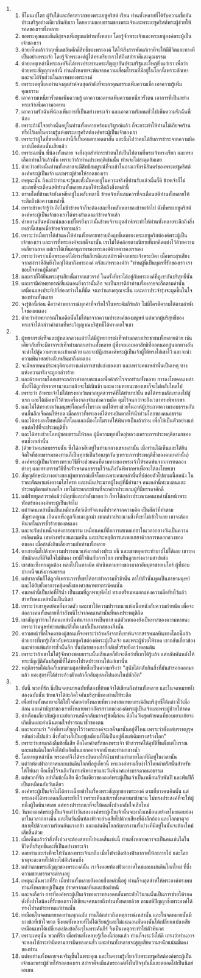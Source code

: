 <ol>
  <li>
    <ol>
      <li>ซีโมนเปโตร ผู้รับใช้และอัครสาวกของพระเยซูคริสต์ เรียน ท่านทั้งหลายที่ได้รับความเชื่ออันประเสริฐอย่างเดียวกันกับเรา โดยความชอบธรรมของพระเจ้าและพระเยซูคริสต์พระผู้ช่วยให้รอดของเราทั้งหลาย</li>
      <li>ขอพระคุณและสันติสุขจงเพิ่มพูนแก่ท่านทั้งหลาย โดยรู้จักพระเจ้าและพระเยซูองค์พระผู้เป็นเจ้าของเรา</li>
      <li>ด้วยเห็นแล้วว่าฤทธิ์เดชอันศักดิ์สิทธิ์ของพระองค์ ได้ให้สิ่งสารพัดแก่เราที่จะให้มีชีวิตและทางที่เป็นอย่างพระเจ้า โดยรู้จักพระองค์ผู้ได้ทรงเรียกเราให้ถึงสง่าราศีและคุณธรรม</li>
      <li>ด้วยเหตุเหล่านี้พระองค์จึงได้ทรงประทานพระสัญญาอันประเสริฐและใหญ่ยิ่งแก่เรา เพื่อว่าด้วยพระสัญญาเหล่านี้ ท่านทั้งหลายจะพ้นจากความเสื่อมโทรมที่มีอยู่ในโลกนี้เพราะตัณหา และจะได้รับส่วนในสภาพของพระองค์</li>
      <li>เพราะเหตุนี้เองท่านจงอุตส่าห์จนสุดกำลังที่จะเอาคุณธรรมเพิ่มความเชื่อ เอาความรู้เพิ่มคุณธรรม</li>
      <li>เอาความเหนี่ยวรั้งตนเพิ่มความรู้ เอาความอดทนเพิ่มความเหนี่ยวรั้งตน เอาการที่เป็นอย่างพระเจ้าเพิ่มความอดทน</li>
      <li>เอาความรักฉันพี่น้องเพิ่มการที่เป็นอย่างพระเจ้า และเอาความรักคนทั่วไปเพิ่มความรักฉันพี่น้อง</li>
      <li>เพราะถ้ามีใจอย่างนั้นอยู่ในท่านทั้งหลายพร้อมบริบูรณ์แล้ว ก็จะกระทำให้ท่านไม่เกียจคร้านหรือไร้ผลในความรู้แห่งพระเยซูคริสต์องค์พระผู้เป็นเจ้าของเรา</li>
      <li>เพราะว่าผู้ใดที่ขาดสิ่งเหล่านี้ก็เป็นคนตาบอดตาสั้น และลืมไปว่าตนได้รับการชำระจากความผิดบาปเมื่อก่อนนั้นเสียแล้ว</li>
      <li>เพราะฉะนั้น พี่น้องทั้งหลาย จงยิ่งอุตส่าห์กระทำตนให้เป็นไปตามที่พระเจ้าทรงเรียก และทรงเลือกท่านไว้แล้วนั้น เพราะว่าถ้าท่านประพฤติเช่นนั้น ท่านจะไม่สะดุดล้มเลย</li>
      <li>ด้วยว่าอย่างนั้นท่านทั้งหลายจะมีสิทธิสมบูรณ์ที่จะเข้าในอาณาจักรนิรันดร์ของพระเยซูคริสต์องค์พระผู้เป็นเจ้า และพระผู้ช่วยให้รอดของเรา</li>
      <li>เหตุฉะนั้น ถึงแม้ว่าท่านจะรู้และตั้งมั่นคงอยู่ในความจริงที่ท่านรับแล้วนั้นก็ดี ข้าพเจ้าก็ไม่ละเลยที่จะเตือนสติท่านทั้งหลายเสมอให้ระลึกถึงสิ่งเหล่านี้</li>
      <li>ตราบใดที่ข้าพเจ้ายังอาศัยอยู่ในพลับพลานี้ ข้าพเจ้าเห็นสมควรที่จะเตือนสติท่านทั้งหลายให้ระลึกถึงข้อความเหล่านี้</li>
      <li>เพราะข้าพเจ้ารู้ว่า อีกไม่ช้าข้าพเจ้าก็จะต้องสละทิ้งพลับพลาของข้าพเจ้าไป ดังที่พระเยซูคริสต์องค์พระผู้เป็นเจ้าของเราได้ทรงสำแดงแก่ข้าพเจ้าแล้ว</li>
      <li>คำพยานอันหนักแน่นของเปโตรยิ่งกว่านั้นข้าพเจ้าจะอุตส่าห์กระทำให้ท่านทั้งหลายระลึกถึงสิ่งเหล่านี้เสมอเมื่อข้าพเจ้าตายแล้ว</li>
      <li>เพราะว่าเมื่อเราได้สำแดงให้ท่านทั้งหลายทราบถึงฤทธิ์เดชของพระเยซูคริสต์องค์พระผู้เป็นเจ้าของเรา และการที่พระองค์จะเสด็จมานั้น เราไม่ได้คล้อยตามนิยายที่เขาคิดแต่งไว้ด้วยความเฉลียวฉลาด แต่เราได้เห็นอานุภาพของพระองค์ด้วยตาของเราเอง</li>
      <li>เพราะว่าคราวเมื่อพระองค์ได้ทรงรับเกียรติและสง่าราศีจากพระเจ้าพระบิดา เมื่อพระสุรเสียงจากสง่าราศีอันยิ่งใหญ่ได้มาถึงพระองค์ ตรัสแก่พระองค์ว่า "ท่านผู้นี้เป็นบุตรที่รักของเรา เราชอบใจท่านผู้นี้มาก"</li>
      <li>และเราก็ได้ยินพระสุรเสียงนี้มาจากสวรรค์ ในครั้งที่เราได้อยู่กับพระองค์ที่ภูเขาอันบริสุทธิ์นั้น</li>
      <li>และเรามีคำพยากรณ์ที่แน่นอนยิ่งกว่านั้นอีก จะเป็นการดีถ้าท่านทั้งหลายจะถือตามคำนั้น เสมือนแสงประทีปที่ส่องสว่างในที่มืด จนกว่าแสงอรุณจะขึ้น และดาวประจำรุ่งจะผุดขึ้นในใจของท่านทั้งหลาย</li>
      <li>จงรู้ข้อนี้ก่อน คือว่าคำพยากรณ์ทุกคำที่จารึกไว้ในพระคัมภีร์แล้ว ไม่มีใครตีความได้ตามลำพังใจของตนเอง</li>
      <li>ด้วยว่าคำพยากรณ์ในอดีตนั้นไม่ได้มาจากความประสงค์ของมนุษย์ แต่พวกผู้บริสุทธิ์ของพระเจ้าได้กล่าวคำตามที่พระวิญญาณบริสุทธิ์ได้ทรงดลใจเขา</li>
    </ol>
  </li>
  <li>
    <ol>
      <li>ผู้พยากรณ์เท็จและผู้หลอกลวงแต่ว่าได้มีผู้พยากรณ์เท็จท่ามกลางประชาชนทั้งหลายด้วย เช่นเดียวกับที่จะมีอาจารย์เท็จท่ามกลางท่านทั้งหลาย ผู้ซึ่งจะแอบเอาลัทธิที่ออกนอกลู่นอกทางอันจะนำไปสู่ความหายนะเข้ามาด้วย และจะปฏิเสธองค์พระผู้เป็นเจ้าผู้ได้ทรงไถ่เขาไว้ และจะนำความพินาศอย่างฉับพลันมาถึงตนเอง</li>
      <li>จะมีหลายคนประพฤติตามทางแห่งการสาปแช่งของเขา และเพราะคนเหล่านั้นเป็นเหตุ ทางแห่งความจริงจะถูกกล่าวร้าย</li>
      <li>และด้วยความโลภเขาจะกล่าวคำตลบตะแลงเพื่อค้ากำไรจากท่านทั้งหลาย การลงโทษคนเหล่านั้นที่ได้ถูกพิพากษานานมาแล้วจะไม่เนินช้า และความหายนะของเขาก็จะไม่หลับไหลไป</li>
      <li>เพราะว่า ถ้าพระเจ้าไม่ได้ทรงยกเว้นพวกทูตสวรรค์ที่ได้ทำบาปนั้น แต่ได้ทรงผลักเขาลงไปสู่นรก และได้มัดเขาไว้ด้วยเครื่องจองจำแห่งความมืด คุมไว้จนกว่าจะถึงเวลาทรงพิพากษา</li>
      <li>และไม่ได้ทรงยกเว้นมนุษย์โลกครั้งโบราณ แต่ได้ทรงช่วยโนอาห์ผู้ประกาศความชอบธรรมกับคนอื่นอีกเจ็ดคนให้รอด เมื่อคราวที่พระองค์ได้ทรงบันดาลให้น้ำท่วมโลกของคนอธรรม</li>
      <li>และได้ทรงลงโทษเมืองโสโดมและเมืองโกโมราห์ให้พินาศเป็นเถ้าถ่าน เพื่อให้เป็นตัวอย่างแก่คนต่อไปที่จะประพฤติชั่ว</li>
      <li>และได้ทรงช่วยโลทผู้ชอบธรรมให้รอด ผู้มีความทุกข์ใหญ่หลวงเพราะการประพฤติลามกของคนชั่วเหล่านั้น</li>
      <li>(ด้วยว่าคนชอบธรรมนั้น ซึ่งได้อาศัยอยู่ในท่ามกลางเขาเหล่านั้น เมื่อท่านได้เห็นและได้ยิน จิตใจที่ชอบธรรมของท่านก็เป็นทุกข์เป็นร้อนทุกวันๆเพราะการประพฤติชั่วของคนเหล่านั้น)</li>
      <li>องค์พระผู้เป็นเจ้าทรงทราบวิธีที่จะช่วยคนที่ตามทางของพระเจ้าให้รอดพ้นจากการทดลองต่างๆ และทรงทราบวิธีที่จะรักษาคนอธรรมไว้จนถึงวันพิพากษาเพื่อจะได้ลงโทษเขา</li>
      <li>สัญญลักษณ์บางอย่างของผู้พยากรณ์เท็จโดยเฉพาะคนเหล่านั้นที่ปล่อยตัวไปตามเนื้อหนัง ในราคะตัณหาแห่งความโสโครก และหมิ่นประมาทผู้ใหญ่ที่มีอำนาจ คนเหล่านี้ทะนงตนและประพฤติตามอำเภอใจ เขาไม่สะทกสะท้านที่จะกล่าวประณามผู้ที่มีบรรดาศักดิ์</li>
      <li>แต่ฝ่ายทูตสวรรค์แม้ว่ามีฤทธิ์และกำลังมากกว่า ก็หาได้กล่าวประณามคนเหล่านั้นหน้าพระพักตร์ขององค์พระผู้เป็นเจ้าไม่</li>
      <li>แต่ว่าคนเหล่านั้นเป็นเหมือนสัตว์เดียรัจฉานที่ปราศจากความคิด เป็นสัตว์ที่ทำตามสัญชาตญาณ เกิดมาเพื่อถูกจับและถูกฆ่า เขากล่าวประณามสิ่งที่เขาไม่เข้าใจเลย เขาจะต้องพินาศในการชั่วร้ายของตนเอง</li>
      <li>และจะรับบำเหน็จแห่งการอธรรม เหมือนคนที่ถือการเสเพลเฮฮาในเวลากลางวันเป็นความเพลิดเพลิน เขาด่างพร้อยและมลทิน และประพฤติการเสเพลเฮฮาด้วยการหลอกลวงของตนเอง เมื่อกำลังกินเลี้ยงรวมกับท่านทั้งหลาย</li>
      <li>ตาเขาเต็มไปด้วยความปรารถนาแห่งการล่วงประเวณี และเขาหยุดกระทำบาปไม่ได้เลย เขาวางกับดักคนที่มีจิตใจไม่มั่นคง เขามีใจชินกับการโลภ เขาเป็นลูกแห่งความสาปแช่ง</li>
      <li>เขาสละทิ้งทางถูกต้อง หลงไปในทางผิด ดำเนินตามทางของบาลาอัมบุตรชายเบโอร์ ผู้ที่ชอบบำเหน็จแห่งการอธรรม</li>
      <li>แต่บาลาอัมก็ได้ถูกติเพราะการที่เขาได้กระทำความชั่วช้านั้น ลาใบ้ตัวนั้นพูดเป็นภาษามนุษย์ และได้ยับยั้งอาการคลุ้มคลั่งของศาสดาพยากรณ์คนนั้น</li>
      <li>คนเหล่านี้เป็นบ่อที่ไร้น้ำ เป็นเมฆที่ถูกพายุพัดไป ทรงเตรียมหมอกแห่งความมืดทึบไว้แล้วสำหรับคนเหล่านั้นเป็นนิตย์</li>
      <li>เพราะว่าเขาพูดเย่อหยิ่งอวดตัว และเขาใช้ความปรารถนาแห่งเนื้อหนังกับความกำหนัด เพื่อจะล่อลวงคนทั้งหลายที่กำลังหนีไปจากคนเหล่านั้นที่หลงประพฤติผิด</li>
      <li>เขาสัญญาว่าจะให้คนเหล่านั้นพ้นจากการเป็นทาส แต่ตัวเขาเองยังเป็นทาสของความหายนะ เพราะว่ามนุษย์พ่ายแพ้แก่สิ่งใด เขาก็เป็นทาสของสิ่งนั้น</li>
      <li>ความหน้าซื่อใจคดของผู้สอนเท็จเพราะว่าถ้าหลังจากที่เขาพ้นจากสรรพมลทินของโลกนี้แล้ว ด้วยการที่เขารู้เกี่ยวกับพระเยซูคริสต์องค์พระผู้เป็นเจ้า และพระผู้ช่วยให้รอด เขากลับเกี่ยวข้องและพ่ายแพ้แก่การชั่วนั้นอีก บั้นปลายของเขาก็กลับชั่วร้ายยิ่งกว่าตอนต้น</li>
      <li>เพราะว่าถ้าเขาไม่ได้รู้จักทางชอบธรรมนั้นเสียเลยก็ยังจะดีกว่าที่เขาได้รู้แล้ว แต่กลับหันหลังให้พระบัญญัติอันบริสุทธิ์ที่ได้ทรงโปรดประทานให้แก่เขานั้น</li>
      <li>พฤติกรรมได้เกิดกับเขาตามสุภาษิตซึ่งเป็นความจริงว่า "สุนัขได้กลับกินสิ่งที่มันสำรอกออกมาแล้ว และสุกรที่ได้ชำระล้างตัวแล้วก็กลับลุยลงไปนอนในปลักอีก"</li>
    </ol>
  </li>
  <li>
    <ol>
      <li>บัดนี้ พวกที่รัก นี่เป็นจดหมายฉบับที่สองที่ข้าพเจ้าได้เขียนถึงท่านทั้งหลาย และในจดหมายทั้งสองฉบับนั้น ข้าพเจ้าได้สะกิดใจอันบริสุทธิ์ของท่านให้ระลึก</li>
      <li>เพื่อท่านทั้งหลายจะได้ใส่ใจถ้อยคำทั้งหลายที่พวกศาสดาพยากรณ์อันบริสุทธิ์ได้กล่าวไว้เมื่อก่อน และคำบัญชาของเราทั้งหลายพวกอัครสาวกขององค์พระผู้เป็นเจ้าและพระผู้ช่วยให้รอด</li>
      <li>คำเตือนเกี่ยวกับผู้เยาะเย้ยการเสด็จกลับมาจงรู้ข้อนี้ก่อน คือในวันสุดท้ายคนที่ชอบเยาะเย้ยจะเกิดขึ้นและดำเนินตามใจปรารถนาชั่วของตน</li>
      <li>และจะถามว่า "คำที่ทรงสัญญาไว้ว่าพระองค์จะเสด็จมานั้นอยู่ที่ไหน เพราะว่าตั้งแต่บรรพบุรุษหลับล่วงไปแล้ว สิ่งทั้งปวงก็เป็นอยู่เหมือนที่ได้เป็นอยู่ตั้งแต่เดิมทรงสร้างโลก"</li>
      <li>เพราะว่าเขาแกล้งลืมข้อนี้เสีย คือโดยคำตรัสของพระเจ้า ฟ้าสวรรค์ได้อุบัติขึ้นตั้งแต่โบราณ และแผ่นดินโลกจึงได้บังเกิดขึ้นแยกออกจากน้ำและท่ามกลางน้ำ</li>
      <li>โดยเหตุเหล่านั้น พระองค์จึงได้ทรงบันดาลให้น้ำมาท่วมทำลายโลกที่มีอยู่ในเวลานั้น</li>
      <li>แต่ว่าท้องฟ้าอากาศและแผ่นดินโลกที่อยู่เดี๋ยวนี้ พระองค์ทรงเก็บงำไว้โดยคำตรัสนั้นสำหรับให้ไฟเผา คือเก็บไว้จนถึงวันทรงพิพากษาและวันพินาศแห่งบรรดาคนอธรรม</li>
      <li>แต่พวกที่รัก อย่าลืมข้อนี้เสีย คือวันเดียวขององค์พระผู้เป็นเจ้าเป็นเหมือนกับพันปี และพันปีก็เป็นเหมือนกับวันเดียว</li>
      <li>องค์พระผู้เป็นเจ้าไม่ได้ทรงเฉื่อยช้าในเรื่องพระสัญญาของพระองค์ ตามที่บางคนคิดนั้น แต่พระองค์ได้ทรงอดกลั้นพระทัยไว้ เพราะเห็นแก่เราทั้งหลายมาช้านาน ไม่ทรงประสงค์ที่จะให้ผู้หนึ่งผู้ใดพินาศเลย แต่ทรงปรารถนาที่จะให้คนทั้งปวงกลับใจเสียใหม่</li>
      <li>วันขององค์พระผู้เป็นเจ้าแต่ว่าวันขององค์พระผู้เป็นเจ้านั้นจะมาถึงเหมือนอย่างขโมยแอบย่องมาในเวลากลางคืน และในวันนั้นท้องฟ้าจะล่วงเสียไปด้วยเสียงที่ดังกึกก้อง และโลกธาตุจะสลายไปด้วยความร้อนอันแรงกล้า และแผ่นดินโลกกับการงานทั้งปวงที่มีอยู่ในนั้นจะต้องไหม้เสียสิ้นด้วย</li>
      <li>เมื่อเห็นแล้วว่าสิ่งทั้งปวงจะต้องสลายไปหมดสิ้นเช่นนี้ ท่านทั้งหลายควรจะเป็นคนเช่นใดในชีวิตที่บริสุทธิ์และที่เป็นอย่างพระเจ้า</li>
      <li>คอยท่าและเร่งที่จะให้วันของพระเจ้ามาถึง เมื่อไฟจะติดท้องฟ้าอากาศให้ละลายไป และโลกธาตุจะละลายไปด้วยไฟอันร้อนยิ่ง</li>
      <li>แต่ว่าตามพระสัญญาของพระองค์นั้น เราจึงคอยท้องฟ้าอากาศใหม่และแผ่นดินโลกใหม่ ที่ซึ่งความชอบธรรมจะดำรงอยู่</li>
      <li>เหตุฉะนั้นพวกที่รัก เมื่อท่านทั้งหลายยังคอยสิ่งเหล่านี้อยู่ ท่านก็จงอุตส่าห์ให้พระองค์ทรงพบท่านทั้งหลายอยู่เป็นสุข ปราศจากมลทินและข้อตำหนิ</li>
      <li>และจงถือว่า การที่องค์พระผู้เป็นเจ้าของเราทรงอดกลั้นพระทัยไว้นานนั้นเป็นการช่วยให้รอด ดังที่เปาโลน้องที่รักของเราได้เขียนจดหมายถึงท่านทั้งหลายด้วย ตามสติปัญญาซึ่งพระองค์ได้ทรงโปรดประทานแก่ท่านนั้น</li>
      <li>เหมือนในจดหมายของท่านทุกฉบับ ท่านได้กล่าวถึงเหตุการณ์เหล่านั้น และในจดหมายนั้นมีบางข้อที่เข้าใจยาก ซึ่งคนทั้งหลายที่ไม่ได้เรียนรู้และไม่แน่นอนมั่นคงนั้นได้เปลี่ยนแปลงเสีย เหมือนเขาได้เปลี่ยนแปลงข้ออื่นๆในพระคัมภีร์ จึงเป็นเหตุกระทำให้ตัวพินาศ</li>
      <li>เพราะเหตุนั้น พวกที่รัก เมื่อท่านทั้งหลายรู้เรื่องนี้ก่อนแล้ว ท่านก็จงระวังให้ดี เกรงว่าท่านอาจจะหลงไปกระทำผิดตามการผิดของคนชั่ว และท่านทั้งหลายจะสูญเสียความหนักแน่นมั่นคงของท่าน</li>
      <li>แต่ขอท่านทั้งหลายจงเจริญขึ้นในพระคุณ และในความรู้เกี่ยวกับพระเยซูคริสต์องค์พระผู้เป็นเจ้าและพระผู้ช่วยให้รอดของเรา สง่าราศีจงมีแด่พระองค์ทั้งในปัจจุบันนี้และตลอดไปเป็นนิตย์ เอเมน</li>
    </ol>
  </li>
</ol>